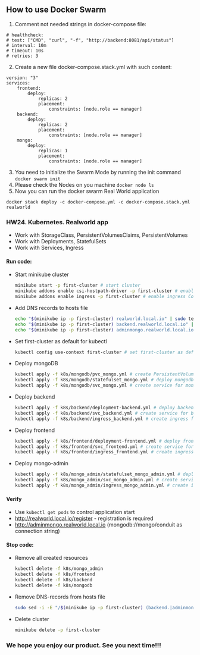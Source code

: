 ## How to use Docker Swarm

1. Comment not needed strings in docker-compose file:
``` 
# healthcheck: 
# test: ["CMD", "curl", "-f", "http://backend:8081/api/status"]
# interval: 10m
# timeout: 10s
# retries: 3
```
2. Create a new file docker-compose.stack.yml with such content:
``` 
version: "3"
services:
	frontend:
		deploy:
			replicas: 2
			placement:
				constraints: [node.role == manager]
	backend:
		deploy:
			replicas: 2
			placement:
				constraints: [node.role == manager]
	mongo:
		deploy:
			replicas: 1
			placement:
				constraints: [node.role == manager]
``` 
3. You need to initialize the Swarm Mode by running the init command
```docker swarm init```
4. Please check the Nodes on you machine
```docker node ls``` 
5. Now you can run the docker swarm Real World application
```
docker stack deploy -c docker-compose.yml -c docker-compose.stack.yml realworld
```

### HW24. Kubernetes. Realworld app
- Work with StorageClass, PersistentVolumesClaims, PersistentVolumes
- Work with Deployments, StatefulSets
- Work with Services, Ingress

#### Run code:
- Start minikube cluster
  ````bash
  minikube start -p first-cluster # start cluster
  minikube addons enable csi-hostpath-driver -p first-cluster # enable csi StorageClass
  minikube addons enable ingress -p first-cluster # enable ingress Controller
  ````
- Add DNS records to hosts file
  ````bash
  echo "$(minikube ip -p first-cluster) realworld.local.io" | sudo tee -a /etc/hosts # frontend
  echo "$(minikube ip -p first-cluster) backend.realworld.local.io" | sudo tee -a /etc/hosts # backend 
  echo "$(minikube ip -p first-cluster) adminmongo.realworld.local.io" | sudo tee -a /etc/hosts # adminmongo
  ````
- Set first-cluster as default for kubectl
  ````bash
  kubectl config use-context first-cluster # set first-cluster as default
  ````
- Deploy mongoDB
  ````bash
  kubectl apply -f k8s/mongodb/pvc_mongo.yml # create PersistentVolumesClaims for future mongodb pods
  kubectl apply -f k8s/mongodb/statefulset_mongo.yml # deploy mongodb
  kubectl apply -f k8s/mongodb/svc_mongo.yml # create service for mongodb
  ````
- Deploy backend
  ````bash
  kubectl apply -f k8s/backend/deployment-backend.yml # deploy backend
  kubectl apply -f k8s/backend/svc_backend.yml # create service for backend
  kubectl apply -f k8s/backend/ingress_backend.yml # create ingress for backend to make it reachable from the outside of cluster
  ````
- Deploy frontend
  ````bash
  kubectl apply -f k8s/frontend/deployment-frontend.yml # deploy frontend
  kubectl apply -f k8s/frontend/svc_frontend.yml # create service for frontend
  kubectl apply -f k8s/frontend/ingress_frontend.yml # create ingress for frontend to make it reachable from the outside of cluster
  ````
- Deploy mongo-admin
  ````bash
  kubectl apply -f k8s/mongo_admin/statefulset_mongo_admin.yml # deploy mongo_admin
  kubectl apply -f k8s/mongo_admin/svc_mongo_admin.yml # create service for mongo_admin
  kubectl apply -f k8s/mongo_admin/ingress_mongo_admin.yml # create ingress for mongo_admin to make it reachable from the outside of cluster
  ````

#### Verify
 - Use `kubectl get pods` to control application start
 - http://realworld.local.io/register - registration is required
 - http://adminmongo.realworld.local.io (mongodb://mongo/conduit as connection string)

#### Stop code:
- Remove all created resources
  ````bash
  kubectl delete -f k8s/mongo_admin
  kubectl delete -f k8s/frontend
  kubectl delete -f k8s/backend
  kubectl delete -f k8s/mongodb
  ````
- Remove DNS-records from hosts file
  ````bash
  sudo sed -i -E "/$(minikube ip -p first-cluster) (backend.|adminmongo.)?realworld.local.io/d" /etc/hosts
  ````
- Delete cluster
  ````bash
  minikube delete -p first-cluster
  ````

### We hope you enjoy our product. See you next time!!! 
